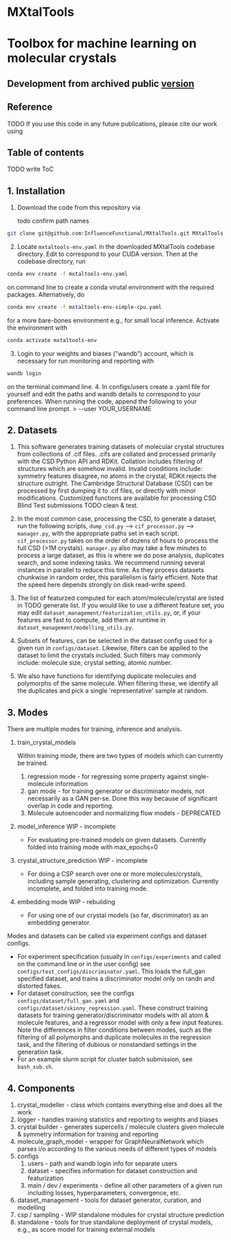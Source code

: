 # MXtalTools

# Toolbox for machine learning on molecular crystals

## Development from archived public [version](https://github.com/InfluenceFunctional/mcrytools_Nov_2022)


## Reference
TODO If you use this code in any future publications, please cite our work using

## Table of contents 
TODO write ToC

## 1. Installation
1. Download the code from this repository via

    todo confirm path names
```bash
git clone git@github.com:InfluenceFunctional/MXtalTools.git MXtalTools
```

2. Locate `mxtaltools-env.yaml` in the downloaded MXtalTools codebase directory. Edit to correspond to your CUDA version. Then at the codebase directory, run
```bash
conda env create -f mxtaltools-env.yaml
```
   on command line to create a conda virutal environment with the required packages.
   Alternatively, do 
```bash
conda env create -f mxtaltools-env-simple-cpu.yaml
```
   for a more bare-bones environment e.g., for small local inference. 
   Activate the environment with 
```bash
conda activate mxtaltools-env
```
3. Login to your weights and biases ("wandb") account, which is necessary for run monitoring and reporting with 
```bash
wandb login
```

   on the terminal command line.
4. In configs/users create a .yaml file for yourself and edit the paths and wandb details to correspond to your preferences.
When running the code, append the following to your command line prompt. 
    > --user YOUR_USERNAME


## 2. Datasets
1. This software generates training datasets of molecular crystal structures from collections of .cif files.
    .cifs are collated and processed primarily with the CSD Python API and RDKit.
    Collation includes filtering of structures which are somehow invalid. 
    Invalid conditions include: symmetry features disagree, no atoms in the crystal, RDKit rejects the structure outright. 
    The Cambridge Structural Database (CSD) can be processed by first dumping it to .cif files, or directly with minor modifications.
    Customized functions are available for processing CSD Blind Test submissions TODO clean & test.
    
2. In the most common case, processing the CSD, to generate a dataset, run the following scripts,
    `dump_csd.py` --> `cif_processor.py` --> `manager.py`,
    with the appropriate paths set in each script.
    `cif_processor.py` takes on the order of dozens of hours to process the full CSD (>1M crystals).
    `manager.py` also may take a few minutes to process a large dataset, as this is where we do pose analysis, 
    duplicates search, and some indexing tasks.
    We recommend running several instances in parallel to reduce this time.
    As they process datasets chunkwise in random order, this parallelism is fairly efficient.
    Note that the speed here depends strongly on disk read-write speed. 

3. The list of featurzed computed for each atom/molecule/crystal are listed in TODO generate list.
If you would like to use a different feature set, you may edit `dataset_management/featurization_utils.py`, 
or, if your features are fast to compute, add them at runtime in `dataset_management/modelling_utils.py`.

4. Subsets of features, can be selected in the dataset config used for a given run in `configs/dataset`. 
Likewise, filters can be applied to the dataset to limit the crystals included. 
Such filters may commonly include: molecule size, crystal setting, atomic number. 

5. We also have functions for identifying duplicate molecules and polymorphs of the same molecule. 
When filtering these, we identify all the duplicates and pick a single 'representative' sample at random.


## 3. Modes
There are multiple modes for training, inference and analysis. 

1. train_crystal_models

    Within training mode, there are two types of models which can currently be trained. 
   1. regression mode - for regressing some property against single-molecule information
   2. gan mode - for training generator or discriminator models, not necessarily as a GAN per-se. 
   Done this way because of significant overlap in code and reporting. 
   3. Molecule autoencoder and normalizing flow models - DEPRECATED
2. model_inference WIP - incomplete
   - For evaluating pre-trained models on given datasets. Currently folded into training mode with max_epochs=0
3. crystal_structure_prediction WIP - incomplete
   - For doing a CSP search over one or more molecules/crystals, including sample generating, clustering and optimization. 
   Currently incomplete, and folded into training mode.
4. embedding mode WIP - rebuilding
   - For using one of our crystal models (so far, discriminator) as an embedding generator. 

Modes and datasets can be called via experiment configs and dataset configs.
- For experiment specification (usually in `configs/experiments` and called on the command line or in the user config)
see `configs/test_configs/discriminator.yaml`.
This loads the full_gan specified dataset, and trains a discriminator model only on randn and distorted fakes.
- For dataset construction, see the configs `configs/dataset/full_gan.yaml` and `configs/dataset/skinny_regression.yaml`.
These construct training datasets for training generator/discriminator models with all atom & molecule features, and
a regressor model with only a few input features. 
Note the differences in filter conditions between modes, such as the filtering of all polymorphs and duplicate molecules
in the regression task, and the filtering of dubious or nonstandard settings in the generation task. 
- For an example slurm script for cluster batch submission, see `bash_sub.sh`.

## 4. Components

1. crystal_modeller - class which contains everything else and does all the work
2. logger - handles training statistics and reporting to weights and biases
3. crystal builder - generates supercells / molecule clusters given molecule & symmetry information for training and reporting
4. molecule_graph_model - wrapper for GraphNeuralNetwork which parses i/o according to the various needs of different types of models
5. configs
   1. users - path and wandb login info for separate users
   2. dataset - specifies information for dataset construction and featurization
   3. main / dev / experiments - define all other parameters of a given run including losses, hyperparameters, convergence, etc.
6. dataset_management - tools for dataset generator, curation, and modelling
7. csp / sampling - WIP standalone modules for crystal structure prediction
8. standalone - tools for true standalone deployment of crystal models, e.g., as score model for training external models
